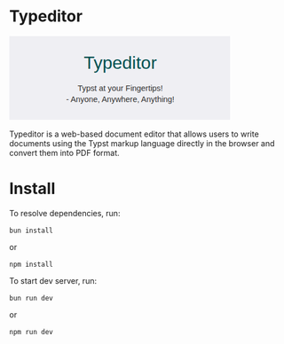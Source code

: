 
# Typeditor
![logo](docs/typeditor.png)

Typeditor is a web-based document editor that allows users to write
documents using the Typst markup language directly in the browser and
convert them into PDF format. 

# Install

To resolve dependencies, run:

```shell
bun install
```
or

```shell
npm install
```



To start dev server, run:
```shell
bun run dev
```
or
```shell
npm run dev
```

